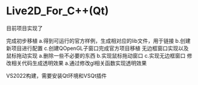 # Live2D_For_C++(Qt)

目前项目实现了

完成初步移植
	a.得到可运行的官方样例，生成相对应的lib文件，用于链接
	b.创建新项目进行配置
	c.创建QOpenGL子窗口完成官方项目移植
无边框窗口实现以及鼠标拖动实现
	a.删除一些不必要的东西
	b.实现鼠标拖动窗口
	c.实现无边框窗口
修改相关代码生成透明效果
	a.通过修改gl相关函数实现透明效果 



VS2022构建，需要安装Qt环境和VSQt插件


